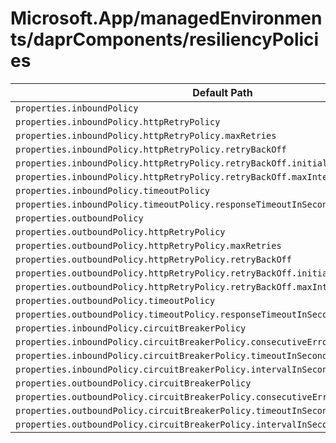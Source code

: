 # Microsoft.App/managedEnvironments/daprComponents/resiliencyPolicies

| Default Path | Alias |
|---|---|
| `properties.inboundPolicy` | `Microsoft.App/managedEnvironments/daprComponents/resiliencyPolicies/inboundPolicy` |
| `properties.inboundPolicy.httpRetryPolicy` | `Microsoft.App/managedEnvironments/daprComponents/resiliencyPolicies/inboundPolicy.httpRetryPolicy` |
| `properties.inboundPolicy.httpRetryPolicy.maxRetries` | `Microsoft.App/managedEnvironments/daprComponents/resiliencyPolicies/inboundPolicy.httpRetryPolicy.maxRetries` |
| `properties.inboundPolicy.httpRetryPolicy.retryBackOff` | `Microsoft.App/managedEnvironments/daprComponents/resiliencyPolicies/inboundPolicy.httpRetryPolicy.retryBackOff` |
| `properties.inboundPolicy.httpRetryPolicy.retryBackOff.initialDelayInMilliseconds` | `Microsoft.App/managedEnvironments/daprComponents/resiliencyPolicies/inboundPolicy.httpRetryPolicy.retryBackOff.initialDelayInMilliseconds` |
| `properties.inboundPolicy.httpRetryPolicy.retryBackOff.maxIntervalInMilliseconds` | `Microsoft.App/managedEnvironments/daprComponents/resiliencyPolicies/inboundPolicy.httpRetryPolicy.retryBackOff.maxIntervalInMilliseconds` |
| `properties.inboundPolicy.timeoutPolicy` | `Microsoft.App/managedEnvironments/daprComponents/resiliencyPolicies/inboundPolicy.timeoutPolicy` |
| `properties.inboundPolicy.timeoutPolicy.responseTimeoutInSeconds` | `Microsoft.App/managedEnvironments/daprComponents/resiliencyPolicies/inboundPolicy.timeoutPolicy.responseTimeoutInSeconds` |
| `properties.outboundPolicy` | `Microsoft.App/managedEnvironments/daprComponents/resiliencyPolicies/outboundPolicy` |
| `properties.outboundPolicy.httpRetryPolicy` | `Microsoft.App/managedEnvironments/daprComponents/resiliencyPolicies/outboundPolicy.httpRetryPolicy` |
| `properties.outboundPolicy.httpRetryPolicy.maxRetries` | `Microsoft.App/managedEnvironments/daprComponents/resiliencyPolicies/outboundPolicy.httpRetryPolicy.maxRetries` |
| `properties.outboundPolicy.httpRetryPolicy.retryBackOff` | `Microsoft.App/managedEnvironments/daprComponents/resiliencyPolicies/outboundPolicy.httpRetryPolicy.retryBackOff` |
| `properties.outboundPolicy.httpRetryPolicy.retryBackOff.initialDelayInMilliseconds` | `Microsoft.App/managedEnvironments/daprComponents/resiliencyPolicies/outboundPolicy.httpRetryPolicy.retryBackOff.initialDelayInMilliseconds` |
| `properties.outboundPolicy.httpRetryPolicy.retryBackOff.maxIntervalInMilliseconds` | `Microsoft.App/managedEnvironments/daprComponents/resiliencyPolicies/outboundPolicy.httpRetryPolicy.retryBackOff.maxIntervalInMilliseconds` |
| `properties.outboundPolicy.timeoutPolicy` | `Microsoft.App/managedEnvironments/daprComponents/resiliencyPolicies/outboundPolicy.timeoutPolicy` |
| `properties.outboundPolicy.timeoutPolicy.responseTimeoutInSeconds` | `Microsoft.App/managedEnvironments/daprComponents/resiliencyPolicies/outboundPolicy.timeoutPolicy.responseTimeoutInSeconds` |
| `properties.inboundPolicy.circuitBreakerPolicy` | `Microsoft.App/managedEnvironments/daprComponents/resiliencyPolicies/inboundPolicy.circuitBreakerPolicy` |
| `properties.inboundPolicy.circuitBreakerPolicy.consecutiveErrors` | `Microsoft.App/managedEnvironments/daprComponents/resiliencyPolicies/inboundPolicy.circuitBreakerPolicy.consecutiveErrors` |
| `properties.inboundPolicy.circuitBreakerPolicy.timeoutInSeconds` | `Microsoft.App/managedEnvironments/daprComponents/resiliencyPolicies/inboundPolicy.circuitBreakerPolicy.timeoutInSeconds` |
| `properties.inboundPolicy.circuitBreakerPolicy.intervalInSeconds` | `Microsoft.App/managedEnvironments/daprComponents/resiliencyPolicies/inboundPolicy.circuitBreakerPolicy.intervalInSeconds` |
| `properties.outboundPolicy.circuitBreakerPolicy` | `Microsoft.App/managedEnvironments/daprComponents/resiliencyPolicies/outboundPolicy.circuitBreakerPolicy` |
| `properties.outboundPolicy.circuitBreakerPolicy.consecutiveErrors` | `Microsoft.App/managedEnvironments/daprComponents/resiliencyPolicies/outboundPolicy.circuitBreakerPolicy.consecutiveErrors` |
| `properties.outboundPolicy.circuitBreakerPolicy.timeoutInSeconds` | `Microsoft.App/managedEnvironments/daprComponents/resiliencyPolicies/outboundPolicy.circuitBreakerPolicy.timeoutInSeconds` |
| `properties.outboundPolicy.circuitBreakerPolicy.intervalInSeconds` | `Microsoft.App/managedEnvironments/daprComponents/resiliencyPolicies/outboundPolicy.circuitBreakerPolicy.intervalInSeconds` |

